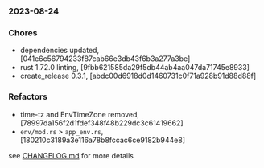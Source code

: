 ### 2023-08-24

### Chores
+ dependencies updated, [041e6c56794233f87cab66e3db43f6b3a277a3be]
+ rust 1.72.0 linting, [9fbb621585da29f5db44ab4aa047da71745e8933]
+ create_release 0.3.1, [abdc00d6918d0d1460731c0f71a928b91d88d88f]

### Refactors
+ time-tz and EnvTimeZone removed, [78997da156f2d1fdef348f48b229dc3c61419662]
+ `env/mod.rs` > `app_env.rs`, [180210c3189a3e116a78b8fccac6ce9182b944e8]


see <a href='https://github.com/mrjackwills/mealpedant_backup_server/blob/main/CHANGELOG.md'>CHANGELOG.md</a> for more details
